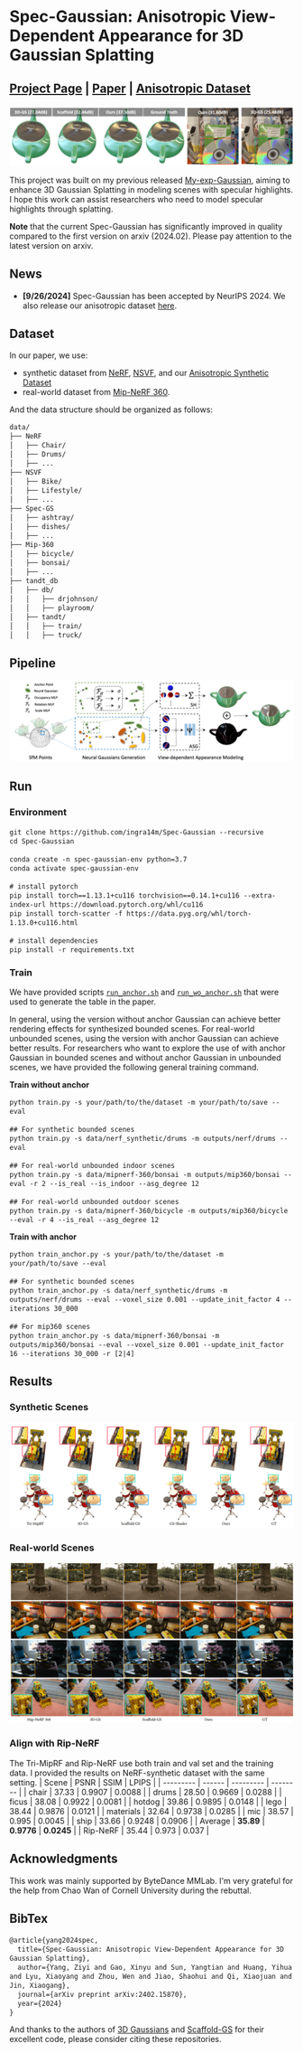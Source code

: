 # Spec-Gaussian: Anisotropic View-Dependent Appearance for 3D Gaussian Splatting

## [Project Page](https://ingra14m.github.io/Spec-Gaussian-website/) | [Paper](https://arxiv.org/abs/2402.15870) | [Anisotropic Dataset](https://drive.google.com/drive/folders/1hH7qMSbTyR392PYgsqeMhAnaAxwxzemc?usp=drive_link)

![teaser](assets/teaser.png)

This project was built on my previous released [My-exp-Gaussian](https://github.com/ingra14m/My-exp-Gaussian), aiming to enhance 3D Gaussian Splatting in modeling scenes with specular highlights. I hope this work can assist researchers who need to model specular highlights through splatting.



**Note** that the current Spec-Gaussian has significantly improved in quality compared to the first version on arxiv (2024.02). Please pay attention to the latest version on arxiv.

## News

- **[9/26/2024]** Spec-Gaussian has been accepted by NeurIPS 2024. We also release our anisotropic dataset [here](https://drive.google.com/drive/folders/1hH7qMSbTyR392PYgsqeMhAnaAxwxzemc?usp=drive_link).



## Dataset

In our paper, we use:

- synthetic dataset from [NeRF](https://drive.google.com/drive/folders/128yBriW1IG_3NJ5Rp7APSTZsJqdJdfc1), [NSVF](https://dl.fbaipublicfiles.com/nsvf/dataset/Synthetic_NSVF.zip), and our [Anisotropic Synthetic Dataset](https://drive.google.com/drive/folders/1hH7qMSbTyR392PYgsqeMhAnaAxwxzemc?usp=drive_link)
- real-world dataset from [Mip-NeRF 360](https://jonbarron.info/mipnerf360/).

And the data structure should be organized as follows:

```shell
data/
├── NeRF
│   ├── Chair/
│   ├── Drums/
│   ├── ...
├── NSVF
│   ├── Bike/
│   ├── Lifestyle/
│   ├── ...
├── Spec-GS
│   ├── ashtray/
│   ├── dishes/
│   ├── ...
├── Mip-360
│   ├── bicycle/
│   ├── bonsai/
│   ├── ...
├── tandt_db
│   ├── db/
│   │   ├── drjohnson/
│   │   ├── playroom/
│   ├── tandt/
│   │   ├── train/
│   │   ├── truck/
```



## Pipeline

![pipeline](assets/pipeline.png)



## Run

### Environment

```shell
git clone https://github.com/ingra14m/Spec-Gaussian --recursive
cd Spec-Gaussian

conda create -n spec-gaussian-env python=3.7
conda activate spec-gaussian-env

# install pytorch
pip install torch==1.13.1+cu116 torchvision==0.14.1+cu116 --extra-index-url https://download.pytorch.org/whl/cu116
pip install torch-scatter -f https://data.pyg.org/whl/torch-1.13.0+cu116.html

# install dependencies
pip install -r requirements.txt
```



### Train

We have provided scripts [`run_anchor.sh`](https://github.com/ingra14m/Spec-Gaussian/blob/main/run_anchor.sh) and [`run_wo_anchor.sh`](https://github.com/ingra14m/Spec-Gaussian/blob/main/run_wo_anchor.sh) that were used to generate the table in the paper. 

In general, using the version without anchor Gaussian can achieve better rendering effects for synthesized bounded scenes. For real-world unbounded scenes, using the version with anchor Gaussian can achieve better results. For researchers who want to explore the use of with anchor Gaussian in bounded scenes and without anchor Gaussian in unbounded scenes, we have provided the following general training command.

**Train without anchor**

```shell
python train.py -s your/path/to/the/dataset -m your/path/to/save --eval

## For synthetic bounded scenes
python train.py -s data/nerf_synthetic/drums -m outputs/nerf/drums --eval

## For real-world unbounded indoor scenes
python train.py -s data/mipnerf-360/bonsai -m outputs/mip360/bonsai --eval -r 2 --is_real --is_indoor --asg_degree 12

## For real-world unbounded outdoor scenes
python train.py -s data/mipnerf-360/bicycle -m outputs/mip360/bicycle --eval -r 4 --is_real --asg_degree 12
```



**Train with anchor**

```shell
python train_anchor.py -s your/path/to/the/dataset -m your/path/to/save --eval

## For synthetic bounded scenes
python train_anchor.py -s data/nerf_synthetic/drums -m outputs/nerf/drums --eval --voxel_size 0.001 --update_init_factor 4 --iterations 30_000

## For mip360 scenes
python train_anchor.py -s data/mipnerf-360/bonsai -m outputs/mip360/bonsai --eval --voxel_size 0.001 --update_init_factor 16 --iterations 30_000 -r [2|4]
```



## Results

### Synthetic Scenes

![synthetic](assets/synthetic.png)



### Real-world Scenes

![real](assets/real.png)

### Align with Rip-NeRF
The Tri-MipRF and Rip-NeRF use both train and val set and the training data. I provided the results on NeRF-synthetic dataset with the same setting.
| Scene     | PSNR   | SSIM      | LPIPS    |
| --------- | ------ | --------- | -------- |
| chair     | 37.33  | 0.9907    | 0.0088   |
| drums     | 28.50  | 0.9669    | 0.0288   |
| ficus     | 38.08  | 0.9922    | 0.0081   |
| hotdog    | 39.86  | 0.9895    | 0.0148   |
| lego      | 38.44  | 0.9876    | 0.0121   |
| materials | 32.64  | 0.9738    | 0.0285   |
| mic       | 38.57  | 0.995     | 0.0045   |
| ship      | 33.66  | 0.9248    | 0.0906   |
| Average   | **35.89** | **0.9776** | **0.0245** |
| Rip-NeRF   | 35.44 | 0.973 | 0.037 |



## Acknowledgments

This work was mainly supported by ByteDance MMLab. I'm very grateful for the help from Chao Wan of Cornell University during the rebuttal.



## BibTex

```shell
@article{yang2024spec,
  title={Spec-Gaussian: Anisotropic View-Dependent Appearance for 3D Gaussian Splatting},
  author={Yang, Ziyi and Gao, Xinyu and Sun, Yangtian and Huang, Yihua and Lyu, Xiaoyang and Zhou, Wen and Jiao, Shaohui and Qi, Xiaojuan and Jin, Xiaogang},
  journal={arXiv preprint arXiv:2402.15870},
  year={2024}
}
```

And thanks to the authors of [3D Gaussians](https://repo-sam.inria.fr/fungraph/3d-gaussian-splatting/) and [Scaffold-GS](https://github.com/city-super/Scaffold-GS) for their excellent code, please consider citing these repositories.

